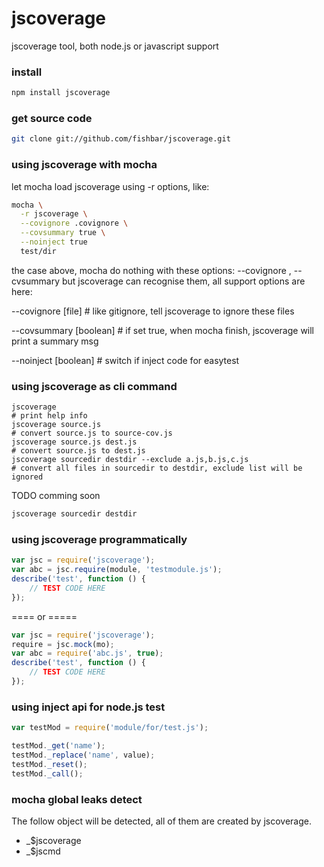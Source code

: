 jscoverage
==========
jscoverage tool, both node.js or javascript support

### install
    
```sh
npm install jscoverage
```

### get source code
    
```sh
git clone git://github.com/fishbar/jscoverage.git
```

### using jscoverage with mocha

let mocha load jscoverage using -r options, like:
```sh
mocha \
  -r jscoverage \
  --covignore .covignore \
  --covsummary true \
  --noinject true
  test/dir
```
the case above, mocha do nothing with these options: --covignore , --cvsummary
but jscoverage can recognise them, all support options are here:
  
  --covignore [file] # like gitignore, tell jscoverage to ignore these files

  --covsummary [boolean] # if set true, when mocha finish, jscoverage will print a summary msg

  --noinject [boolean] # switch if inject code for easytest


### using jscoverage as cli command

```shell
jscoverage
# print help info
jscoverage source.js
# convert source.js to source-cov.js
jscoverage source.js dest.js
# convert source.js to dest.js
jscoverage sourcedir destdir --exclude a.js,b.js,c.js
# convert all files in sourcedir to destdir, exclude list will be ignored
```

TODO comming soon
```sh
jscoverage sourcedir destdir
```

### using jscoverage programmatically

```js
var jsc = require('jscoverage');
var abc = jsc.require(module, 'testmodule.js');
describe('test', function () {
    // TEST CODE HERE
});
```
==== or =====
```js
var jsc = require('jscoverage');
require = jsc.mock(mo);
var abc = require('abc.js', true);
describe('test', function () {
    // TEST CODE HERE
});
```
### using inject api for node.js test

```js
var testMod = require('module/for/test.js');

testMod._get('name');
testMod._replace('name', value);
testMod._reset();
testMod._call();
```

### mocha global leaks detect

The follow object will be detected, all of them are created by jscoverage.

  * _$jscoverage
  * _$jscmd

